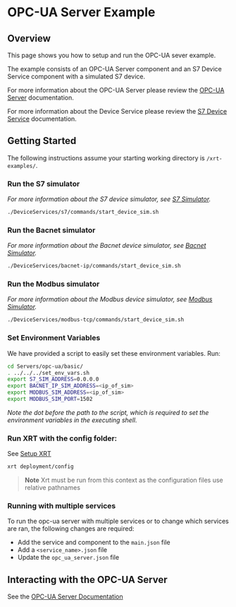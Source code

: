 # OPC-UA Server Example

## Overview

This page shows you how to setup and run the OPC-UA sever example.

The example consists of an OPC-UA Server component and an S7 Device Service component with a simulated S7 device.

For more information about the OPC-UA Server please review the [OPC-UA Server](https://docs.iotechsys.com/edge-xrt21/server-components/opc-ua-server-component.html) documentation.

For more information about the Device Service please review the [S7 Device Service](https://docs.iotechsys.com/edge-xrt21/device-service-components/s7-device-service-component.html) documentation.

## Getting Started

The following instructions assume your starting working directory is `/xrt-examples/`.

### **Run the S7 simulator**

_For more information about the S7 device simulator, see [S7 Simulator](https://docs.iotechsys.com/edge-xrt21/simulators/s7/overview.html)._

```bash
./DeviceServices/s7/commands/start_device_sim.sh
```

### **Run the Bacnet simulator**

_For more information about the Bacnet device simulator, see [Bacnet Simulator](https://docs.iotechsys.com/edge-xrt21/simulators/bacnet/overview.html)._

```bash
./DeviceServices/bacnet-ip/commands/start_device_sim.sh
```

### **Run the Modbus simulator**

_For more information about the Modbus device simulator, see [Modbus Simulator](https://docs.iotechsys.com/edge-xrt21/simulators/modbus/overview.html)._

```bash
./DeviceServices/modbus-tcp/commands/start_device_sim.sh
```

### **Set Environment Variables**

We have provided a script to easily set these environment variables. Run:

```bash
cd Servers/opc-ua/basic/
. ../../../set_env_vars.sh
export S7_SIM_ADDRESS=0.0.0.0
export BACNET_IP_SIM_ADDRESS=<ip_of_sim>
export MODBUS_SIM_ADDRESS=<ip_of_sim>
export MODBUS_SIM_PORT=1502
```

_Note the dot before the path to the script, which is required to set the environment variables in the executing shell._

### **Run XRT with the config folder:**

See [Setup XRT](../../DeviceServices/interactive-walkthrough/setup-xrt.md)

```bash
xrt deployment/config
```

> **Note** Xrt must be run from this context as the configuration files use relative pathnames

### Running with multiple services
To run the opc-ua server with multiple services or to change which services are ran, the following changes are required:

* Add the service and component to the `main.json` file
* Add a `<service_name>.json` file
* Update the `opc_ua_server.json` file

## Interacting with the OPC-UA Server

See the [OPC-UA Server Documentation](https://docs.iotechsys.com/edge-xrt21/server-components/opc-ua-server-component.html)
